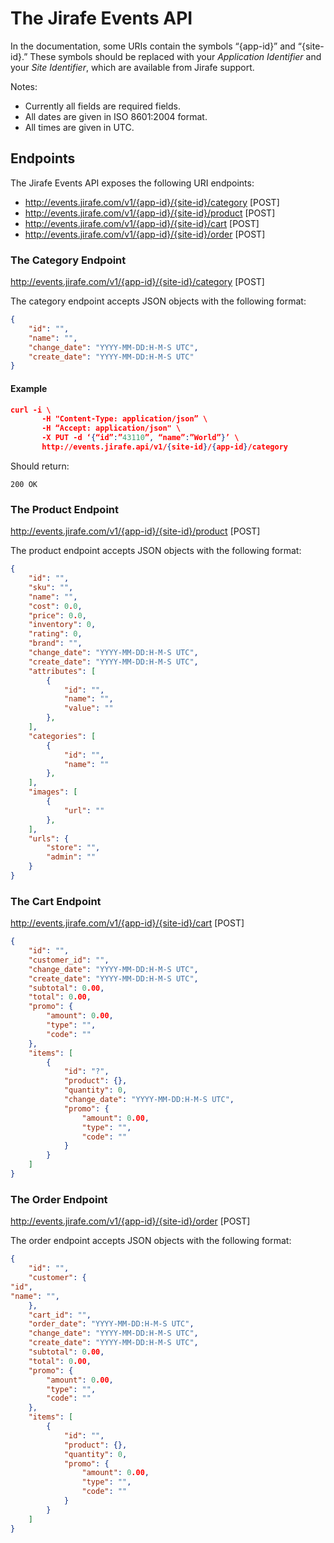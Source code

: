 # The Jirafe Events API

In the documentation, some URIs contain the symbols “{app-id}” and “{site-id}.”
These symbols should be replaced with your *Application Identifier* and your *Site Identifier*, which are available from Jirafe support.

Notes:
* Currently all fields are required fields.
* All dates are given in ISO 8601:2004 format.
* All times are given in UTC.

## Endpoints
The Jirafe Events API exposes the following URI endpoints:
* http://events.jirafe.com/v1/{app-id}/{site-id}/category [POST]
* http://events.jirafe.com/v1/{app-id}/{site-id}/product [POST]
* http://events.jirafe.com/v1/{app-id}/{site-id}/cart [POST]
* http://events.jirafe.com/v1/{app-id}/{site-id}/order [POST]

### The Category Endpoint
http://events.jirafe.com/v1/{app-id}/{site-id}/category [POST]

The category endpoint accepts JSON objects with the following format:
```json
{
    "id": "",
    "name": "",
    "change_date": "YYYY-MM-DD:H-M-S UTC",
    "create_date": "YYYY-MM-DD:H-M-S UTC"
}
```

#### Example
```json
curl -i \
       -H "Content-Type: application/json” \
       -H “Accept: application/json" \
       -X PUT -d ‘{“id”:”43110”, “name”:”World”}’ \
       http://events.jirafe.api/v1/{site-id}/{app-id}/category
```

Should return:
```
200 OK
```




### The Product Endpoint
http://events.jirafe.com/v1/{app-id}/{site-id}/product [POST]

The product endpoint accepts JSON objects with the following format:
```json
{
    "id": "",
    "sku": "",
    "name": "",
    "cost": 0.0,
    "price": 0.0,
    "inventory": 0,
    "rating": 0,
    "brand": "",
    "change_date": "YYYY-MM-DD:H-M-S UTC",
    "create_date": "YYYY-MM-DD:H-M-S UTC",
    "attributes": [
        {
            "id": "",
            "name": "",
            "value": ""
        },
    ],
    "categories": [
        {
            "id": "",
            "name": ""
        },
    ],
    "images": [
        {
            "url": ""
        },
    ],
    "urls": {
        "store": "",
        "admin": ""
    }
}
```

### The Cart Endpoint
http://events.jirafe.com/v1/{app-id}/{site-id}/cart [POST]
```json
{
    "id": "",
    "customer_id": "",
    "change_date": "YYYY-MM-DD:H-M-S UTC",
    "create_date": "YYYY-MM-DD:H-M-S UTC",
    "subtotal": 0.00,
    "total": 0.00,
    "promo": {
        "amount": 0.00,
        "type": "",
        "code": ""
    },
    "items": [
        {
            "id": "?",
            "product": {},
            "quantity": 0,
            "change_date": "YYYY-MM-DD:H-M-S UTC",
            "promo": {
                "amount": 0.00,
                "type": "",
                "code": ""
            }
        }
    ]
}
```

### The Order Endpoint
http://events.jirafe.com/v1/{app-id}/{site-id}/order [POST]

The order endpoint accepts JSON objects with the following format:
```json
{
    "id": "",
    "customer": {
"id",
"name": "",
    },
    "cart_id": "",
    "order_date": "YYYY-MM-DD:H-M-S UTC",
    "change_date": "YYYY-MM-DD:H-M-S UTC",
    "create_date": "YYYY-MM-DD:H-M-S UTC",
    "subtotal": 0.00,
    "total": 0.00,
    "promo": {
        "amount": 0.00,
        "type": "",
        "code": ""
    },
    "items": [
        {
            "id": "",
            "product": {},
            "quantity": 0,
            "promo": {
                "amount": 0.00,
                "type": "",
                "code": ""
            }
        }
    ]
}
```
